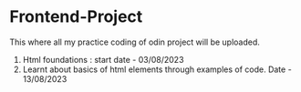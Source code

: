 # Frontend-Project
This where all my practice coding of odin project will be uploaded.
1. Html foundations : start date - 03/08/2023
2. Learnt about basics of html elements through examples of code. Date - 13/08/2023
